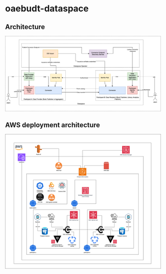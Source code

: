 # oaebudt-dataspace
## Architecture
![PoC Architecture](./docs/PoC-Proposal-architecture.png)
## AWS deployment architecture 
![PoC Deployment architecture](./docs/PoC-AWS-Deployment-architecture.png)